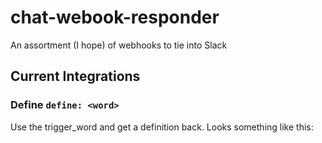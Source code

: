 # chat-webook-responder
An assortment (I hope) of webhooks to tie into Slack

## Current Integrations

### Define `define: <word>`

Use the trigger_word and get a definition back. Looks something like this:
